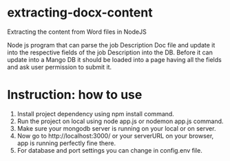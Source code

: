 # extracting-docx-content
Extracting the content from Word files in NodeJS

Node js program that can parse the job Description Doc file and update it into the respective fields of the job Description into the DB.  Before it can update into a Mango DB it should be loaded into a page having all the fields and ask user permission to submit it.

# Instruction: how to use
1. Install project dependency using npm install command.
2. Run the project on local using node app.js or nodemon app.js command.
3. Make sure your mongodb server is running on your local or on server.
4. Now go to http://localhost:3000/ or your serverURL on your browser, app is running perfectly fine there.
5. For database and port settings you can change in config.env file.
